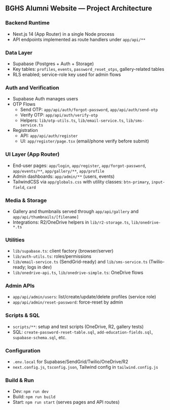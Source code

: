 ## BGHS Alumni Website — Project Architecture

### Backend Runtime
- Next.js 14 (App Router) in a single Node process
- API endpoints implemented as route handlers under `app/api/**`

### Data Layer
- Supabase (Postgres + Auth + Storage)
- Key tables: `profiles`, `events`, `password_reset_otps`, gallery-related tables
- RLS enabled; service-role key used for admin flows

### Auth and Verification
- Supabase Auth manages users
- OTP Flows
  - Send OTP: `app/api/auth/forgot-password`, `app/api/auth/send-otp`
  - Verify OTP: `app/api/auth/verify-otp`
  - Helpers: `lib/otp-utils.ts`, `lib/email-service.ts`, `lib/sms-service.ts`
- Registration
  - API: `app/api/auth/register`
  - UI: `app/register/page.tsx` (email/phone verify before submit)

### UI Layer (App Router)
- End-user pages: `app/login`, `app/register`, `app/forgot-password`, `app/events/**`, `app/gallery/**`, `app/profile`
- Admin dashboards: `app/admin/**` (users, events)
- TailwindCSS via `app/globals.css` with utility classes: `btn-primary`, `input-field`, `card`

### Media & Storage
- Gallery and thumbnails served through `app/api/gallery` and `app/api/thumbnails/[filename]`
- Integrations: R2/OneDrive helpers in `lib/r2-storage.ts`, `lib/onedrive-*.ts`

### Utilities
- `lib/supabase.ts`: client factory (browser/server)
- `lib/auth-utils.ts`: roles/permissions
- `lib/email-service.ts` (SendGrid-ready) and `lib/sms-service.ts` (Twilio-ready; logs in dev)
- `lib/onedrive-api.ts`, `lib/onedrive-simple.ts`: OneDrive flows

### Admin APIs
- `app/api/admin/users`: list/create/update/delete profiles (service role)
- `app/api/admin/reset-password`: force-reset by admin

### Scripts & SQL
- `scripts/**`: setup and test scripts (OneDrive, R2, gallery tests)
- SQL: `create-password-reset-table.sql`, `add-education-fields.sql`, `supabase-schema.sql`, etc.

### Configuration
- `.env.local` for Supabase/SendGrid/Twilio/OneDrive/R2
- `next.config.js`, `tsconfig.json`, Tailwind config in `tailwind.config.js`

### Build & Run
- Dev: `npm run dev`
- Build: `npm run build`
- Start: `npm run start` (serves pages and API routes)


